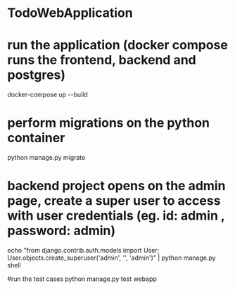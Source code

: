 # TodoWebApplication

# run the application (docker compose runs the frontend, backend and postgres)
docker-compose up --build

# perform migrations on the python container
python manage.py migrate

# backend project opens on the admin page, create a super user to access with user credentials (eg. id: admin , password: admin)
echo "from django.contrib.auth.models import User; User.objects.create_superuser('admin', '', 'admin')" | python manage.py shell

#run the test cases
python manage.py test webapp
